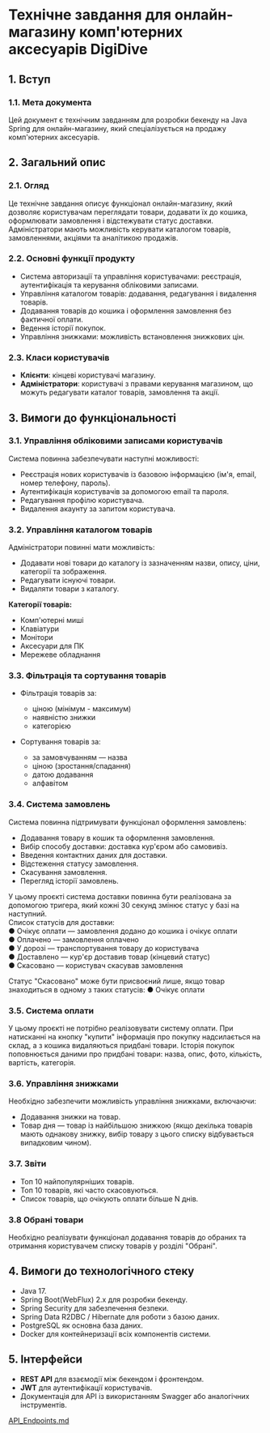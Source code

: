 # Технічне завдання для онлайн-магазину комп'ютерних аксесуарів DigiDive

## 1. Вступ

### 1.1. Мета документа

Цей документ є технічним завданням для розробки бекенду на Java Spring для онлайн-магазину, який спеціалізується на продажу комп'ютерних аксесуарів.

## 2. Загальний опис

### 2.1. Огляд

Це технічне завдання описує функціонал онлайн-магазину, який дозволяє користувачам переглядати товари, додавати їх до кошика, оформлювати замовлення і відстежувати статус доставки. Адміністратори мають можливість керувати каталогом товарів, замовленнями, акціями та аналітикою продажів.

### 2.2. Основні функції продукту

- Система авторизації та управління користувачами: реєстрація, аутентифікація та керування обліковими записами.
- Управління каталогом товарів: додавання, редагування і видалення товарів.
- Додавання товарів до кошика і оформлення замовлення без фактичної оплати.
- Ведення історії покупок.
- Управління знижками: можливість встановлення знижкових цін.

### 2.3. Класи користувачів

- **Клієнти**: кінцеві користувачі магазину.
- **Адміністратори**: користувачі з правами керування магазином, що можуть редагувати каталог товарів, замовлення та акції.

## 3. Вимоги до функціональності

### 3.1. Управління обліковими записами користувачів

Система повинна забезпечувати наступні можливості:

- Реєстрація нових користувачів із базовою інформацією (ім'я, email, номер телефону, пароль).
- Аутентифікація користувачів за допомогою email та пароля.
- Редагування профілю користувача.
- Видалення акаунту за запитом користувача.

### 3.2. Управління каталогом товарів

Адміністратори повинні мати можливість:

- Додавати нові товари до каталогу із зазначенням назви, опису, ціни, категорії та зображення.
- Редагувати існуючі товари.
- Видаляти товари з каталогу.

**Категорії товарів:**
- Комп'ютерні миші
- Клавіатури
- Монітори
- Аксесуари для ПК
- Мережеве обладнання

### 3.3. Фільтрація та сортування товарів

- Фільтрація товарів за:
    - ціною (мінімум - максимум)
    - наявністю знижки
    - категорією

- Сортування товарів за:
    - за замовчуванням — назва
    - ціною (зростання/спадання)
    - датою додавання
    - алфавітом

### 3.4. Система замовлень

Система повинна підтримувати функціонал оформлення замовлень:

- Додавання товару в кошик та оформлення замовлення.
- Вибір способу доставки: доставка кур'єром або самовивіз.
- Введення контактних даних для доставки.
- Відстеження статусу замовлення.
- Скасування замовлення.
- Перегляд історії замовлень.

У цьому проєкті система доставки повинна бути реалізована за допомогою тригера, який кожні 30 секунд змінює статус у базі на наступний.  
Список статусів для доставки:  
● Очікує оплати — замовлення додано до кошика і очікує оплати  
● Оплачено — замовлення оплачено  
● У дорозі — транспортування товару до користувача  
● Доставлено — кур'єр доставив товар (кінцевий статус)  
● Скасовано — користувач скасував замовлення

Статус "Скасовано" може бути присвоєний лише, якщо товар знаходиться в одному з таких статусів:
● Очікує оплати

### 3.5. Система оплати

У цьому проєкті не потрібно реалізовувати систему оплати. При натисканні на кнопку "купити" інформація про покупку надсилається на склад, а з кошика видаляються придбані товари. Історія покупок поповнюється даними про придбані товари: назва, опис, фото, кількість, вартість, категорія.

### 3.6. Управління знижками

Необхідно забезпечити можливість управління знижками, включаючи:

- Додавання знижки на товар.
- Товар дня — товар із найбільшою знижкою (якщо декілька товарів мають однакову знижку, вибір товару з цього списку відбувається випадковим чином).

### 3.7. Звіти

- Топ 10 найпопулярніших товарів.
- Топ 10 товарів, які часто скасовуються.
- Список товарів, що очікують оплати більше N днів.

### 3.8 Обрані товари

Необхідно реалізувати функціонал додавання товарів до обраних та отримання користувачем списку товарів у розділі "Обрані".

## 4. Вимоги до технологічного стеку

- Java 17.
- Spring Boot(WebFlux) 2.x для розробки бекенду.
- Spring Security для забезпечення безпеки.
- Spring Data R2DBC / Hibernate для роботи з базою даних.
- PostgreSQL як основна база даних.
- Docker для контейнеризації всіх компонентів системи.

## 5. Інтерфейси

- **REST API** для взаємодії між бекендом і фронтендом.
- **JWT** для аутентифікації користувачів.
- Документація для API із використанням Swagger або аналогічних інструментів.

[API_Endpoints.md](API_Endpoints.md)